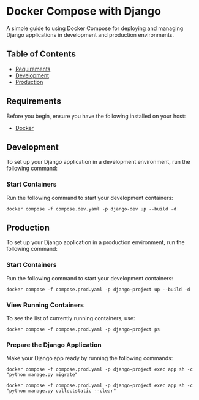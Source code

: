 # Docker Compose with Django
A simple guide to using Docker Compose for deploying and managing Django applications in development and production environments.

## Table of Contents
- [Requirements](#requirements)
- [Development](#development)
- [Production](#production)

## Requirements

Before you begin, ensure you have the following installed on your host:
- [Docker](https://docs.docker.com/get-docker/)

## Development
To set up your Django application in a development environment, run the following command:

### Start Containers
Run the following command to start your development containers:

```
docker compose -f compose.dev.yaml -p django-dev up --build -d
```

## Production
To set up your Django application in a production environment, run the following command:

### Start Containers
Run the following command to start your development containers:

```
docker compose -f compose.prod.yaml -p django-project up --build -d
```

### View Running Containers
To see the list of currently running containers, use:

```
docker compose -f compose.prod.yaml -p django-project ps
```
### Prepare the Django Application
Make your Django app ready by running the following commands:

```
docker compose -f compose.prod.yaml -p django-project exec app sh -c "python manage.py migrate"

docker compose -f compose.prod.yaml -p django-project exec app sh -c "python manage.py collectstatic --clear"
```
